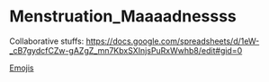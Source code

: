 # Menstruation_Maaaadnessss

Collaborative stuffs:
https://docs.google.com/spreadsheets/d/1eW-_cB7gydcfCZw-gAZgZ_mn7KbxSXInjsPuRxWwhb8/edit#gid=0

[Emojis](https://emojipedia.org/)
